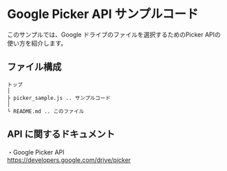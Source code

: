# Google Picker API サンプルコード

このサンプルでは、Google ドライブのファイルを選択するためのPicker APIの使い方を紹介します。

## ファイル構成
```
トップ
│
├ picker_sample.js .. サンプルコード
│
└ README.md .. このファイル
```

## API に関するドキュメント

・Google Picker API<br/>
 https://developers.google.com/drive/picker
